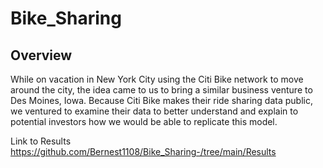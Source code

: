 # Bike_Sharing
## Overview
While on vacation in New York City using the Citi Bike network to move around the city, the idea came to us to bring a similar business venture to Des Moines, Iowa. Because Citi Bike makes their ride sharing data public, we ventured to examine their data to better understand and explain to potential investors how we would be able to  replicate this model.

Link to Results  https://github.com/Bernest1108/Bike_Sharing-/tree/main/Results

